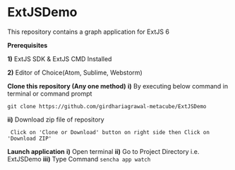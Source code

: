 # ExtJSDemo
This repository contains a graph application for ExtJS 6

**Prerequisites**

**1)** ExtJS SDK & ExtJS CMD Installed

**2)** Editor of Choice(Atom, Sublime, Webstorm)

**Clone this repository (Any one method)**
  **i)** By executing below command in terminal or command prompt
  
    git clone https://github.com/girdhariagrawal-metacube/ExtJSDemo
    
  **ii)** Download zip file of repository
  
     Click on 'Clone or Download' button on right side then Click on 'Download ZIP'
     

 **Launch application**
  **i)** Open terminal
  **ii)** Go to Project Directory i.e. ExtJSDemo
  **iii)** Type Command `sencha app watch`
